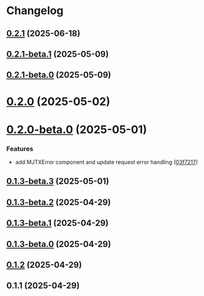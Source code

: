 # Changelog

## [0.2.1](https://gitee.com/moujitx/com.moujitx.myBlog.web/compare/v0.2.1-beta.1...v0.2.1) (2025-06-18)

## [0.2.1-beta.1](https://gitee.com/moujitx/com.moujitx.myBlog.web/compare/v0.2.1-beta.0...v0.2.1-beta.1) (2025-05-09)

## [0.2.1-beta.0](https://gitee.com/moujitx/com.moujitx.myBlog.web/compare/v0.2.0...v0.2.1-beta.0) (2025-05-09)

# [0.2.0](https://gitee.com/moujitx/com.moujitx.myBlog.web/compare/v0.2.0-beta.0...v0.2.0) (2025-05-02)

# [0.2.0-beta.0](https://gitee.com/moujitx/com.moujitx.myBlog.web/compare/v0.1.3-beta.3...v0.2.0-beta.0) (2025-05-01)


### Features

* add MJTXError component and update request error handling ([03f7217](https://gitee.com/moujitx/com.moujitx.myBlog.web/commits/03f72175311ee2f77a6a8bf644b612568dfbb3d7))

## [0.1.3-beta.3](https://gitee.com/moujitx/com.moujitx.myBlog.web/compare/v0.1.3-beta.2...v0.1.3-beta.3) (2025-05-01)

## [0.1.3-beta.2](https://gitee.com/moujitx/com.moujitx.myBlog.web/compare/v0.1.3-beta.1...v0.1.3-beta.2) (2025-04-29)

## [0.1.3-beta.1](https://gitee.com/moujitx/com.moujitx.myBlog.web/compare/v0.1.3-beta.0...v0.1.3-beta.1) (2025-04-29)

## [0.1.3-beta.0](https://gitee.com/moujitx/com.moujitx.myBlog.web/compare/v0.1.2...v0.1.3-beta.0) (2025-04-29)

## [0.1.2](https://gitee.com/moujitx/com.moujitx.myBlog.web/compare/v0.1.1...v0.1.2) (2025-04-29)

## 0.1.1 (2025-04-29)
